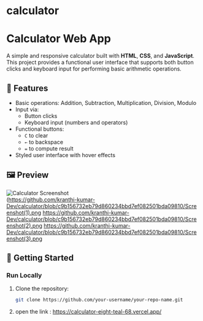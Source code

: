 # calculator

# Calculator Web App

A simple and responsive calculator built with **HTML**, **CSS**, and **JavaScript**. This project provides a functional user interface that supports both button clicks and keyboard input for performing basic arithmetic operations.

## 🔧 Features

- Basic operations: Addition, Subtraction, Multiplication, Division, Modulo
- Input via:
  - Button clicks
  - Keyboard input (numbers and operators)
- Functional buttons:
  - `C` to clear
  - `←` to backspace
  - `=` to compute result
- Styled user interface with hover effects

## 🖼️ Preview

![Calculator Screenshot](#)  
(https://github.com/kranthi-kumar-Dev/calculator/blob/c9b156732eb79d860234bbd7ef082501bda09810/Screenshot(1).png
https://github.com/kranthi-kumar-Dev/calculator/blob/c9b156732eb79d860234bbd7ef082501bda09810/Screenshot(2).png
https://github.com/kranthi-kumar-Dev/calculator/blob/c9b156732eb79d860234bbd7ef082501bda09810/Screenshot(3).png

## 🚀 Getting Started

### Run Locally

1. Clone the repository:
   ```bash
   git clone https://github.com/your-username/your-repo-name.git
2. open the link :
   https://calculator-eight-teal-68.vercel.app/

